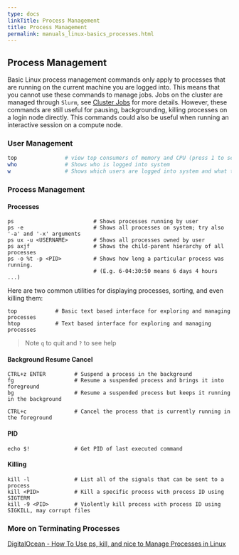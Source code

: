 ```yaml
---
type: docs
linkTitle: Process Management
title: Process Management
permalink: manuals_linux-basics_processes.html
---
```


## Process Management

Basic Linux process management commands only apply to processes that are running on the current machine you are logged into.
This means that you cannot use these commands to manage jobs.
Jobs on the cluster are managed through `Slurm`, see [Cluster Jobs](manuals_linux-cluster_jobs) for more details.
However, these commands are still useful for pausing, backgrounding, killing processes on a login node directly.
This commands could also be useful when running an interactive session on a compute node.

### User Management

```bash
top               # view top consumers of memory and CPU (press 1 to see per-CPU statistics)
who               # Shows who is logged into system
w                 # Shows which users are logged into system and what they are doing
```

### Process Management


#### Processes

```
ps                         # Shows processes running by user
ps -e                      # Shows all processes on system; try also '-a' and '-x' arguments
ps ux -u <USERNAME>        # Shows all processes owned by user
ps axjf                    # Shows the child-parent hierarchy of all processes
ps -o %t -p <PID>          # Shows how long a particular process was running.
                           # (E.g. 6-04:30:50 means 6 days 4 hours ...)
```

Here are two common utilities for displaying processes, sorting, and even killing them:

```
top            # Basic text based interface for exploring and managing processes
htop           # Text based interface for exploring and managing processes
```

> Note `q` to quit and `?` to see help

#### Background Resume Cancel

```
CTRL+z ENTER         # Suspend a process in the background
fg                   # Resume a suspended process and brings it into foreground
bg                   # Resume a suspended process but keeps it running in the background

CTRL+c               # Cancel the process that is currently running in the foreground
```

#### PID

```
echo $!              # Get PID of last executed command
```

#### Killing
```
kill -l              # List all of the signals that can be sent to a process
kill <PID>           # Kill a specific process with process ID using SIGTERM
kill -9 <PID>        # Violently kill process with process ID using SIGKILL, may corrupt files
```

### More on Terminating Processes

[DigitalOcean - How To Use ps, kill, and nice to Manage Processes in Linux](https://www.digitalocean.com/community/tutorials/how-to-use-ps-kill-and-nice-to-manage-processes-in-linux)
